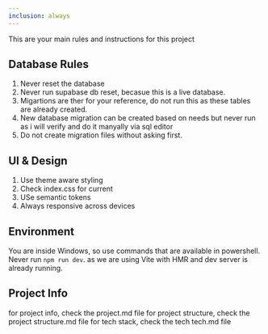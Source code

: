 ```yaml
---
inclusion: always
---
```


This are your main rules and instructions for this project

## Database Rules
1. Never reset the database
2. Never run supabase db reset, becasue this is a live database. 
3. Migartions are ther for your reference, do not run this as these tables are already created.
4. New database migration can be created based on needs but never run as i will verify and do it manyally via sql editor
5. Do not create migration files without asking first.

## UI & Design
1. Use theme aware styling 
2. Check index.css for current 
3. USe semantic tokens
4. Always responsive across devices

## Environment
You are inside Windows, so use commands that are available in powershell.
Never run `npm run dev`. as we are using Vite with HMR and dev server is already running.

## Project Info
for project info, check the project.md file
for project structure, check the project structure.md file
for tech stack, check the tech tech.md file
